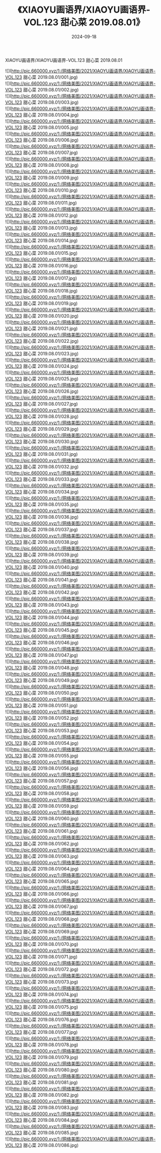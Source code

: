 ﻿---
layout: post
title:  《XIAOYU画语界/XIAOYU画语界-VOL.123 甜心菜 2019.08.01》
date:   2024-09-18
img: http://pic.660000.xyz/1:/网络美图/2021/XIAOYU画语界/XIAOYU画语界-VOL.123 甜心菜 2019.08.01/000.jpg
categories: [美女, 清纯, 唯美]
---

XIAOYU画语界/XIAOYU画语界-VOL.123 甜心菜 2019.08.01

 ![](http://pic.660000.xyz/1:/网络美图/2021/XIAOYU画语界/XIAOYU画语界-VOL.123 甜心菜 2019.08.01/001.jpg) <br>![](http://pic.660000.xyz/1:/网络美图/2021/XIAOYU画语界/XIAOYU画语界-VOL.123 甜心菜 2019.08.01/002.jpg) <br>![](http://pic.660000.xyz/1:/网络美图/2021/XIAOYU画语界/XIAOYU画语界-VOL.123 甜心菜 2019.08.01/003.jpg) <br>![](http://pic.660000.xyz/1:/网络美图/2021/XIAOYU画语界/XIAOYU画语界-VOL.123 甜心菜 2019.08.01/004.jpg) <br>![](http://pic.660000.xyz/1:/网络美图/2021/XIAOYU画语界/XIAOYU画语界-VOL.123 甜心菜 2019.08.01/005.jpg) <br>![](http://pic.660000.xyz/1:/网络美图/2021/XIAOYU画语界/XIAOYU画语界-VOL.123 甜心菜 2019.08.01/006.jpg) <br>![](http://pic.660000.xyz/1:/网络美图/2021/XIAOYU画语界/XIAOYU画语界-VOL.123 甜心菜 2019.08.01/007.jpg) <br>![](http://pic.660000.xyz/1:/网络美图/2021/XIAOYU画语界/XIAOYU画语界-VOL.123 甜心菜 2019.08.01/008.jpg) <br>![](http://pic.660000.xyz/1:/网络美图/2021/XIAOYU画语界/XIAOYU画语界-VOL.123 甜心菜 2019.08.01/009.jpg) <br>![](http://pic.660000.xyz/1:/网络美图/2021/XIAOYU画语界/XIAOYU画语界-VOL.123 甜心菜 2019.08.01/010.jpg) <br>![](http://pic.660000.xyz/1:/网络美图/2021/XIAOYU画语界/XIAOYU画语界-VOL.123 甜心菜 2019.08.01/011.jpg) <br>![](http://pic.660000.xyz/1:/网络美图/2021/XIAOYU画语界/XIAOYU画语界-VOL.123 甜心菜 2019.08.01/012.jpg) <br>![](http://pic.660000.xyz/1:/网络美图/2021/XIAOYU画语界/XIAOYU画语界-VOL.123 甜心菜 2019.08.01/013.jpg) <br>![](http://pic.660000.xyz/1:/网络美图/2021/XIAOYU画语界/XIAOYU画语界-VOL.123 甜心菜 2019.08.01/014.jpg) <br>![](http://pic.660000.xyz/1:/网络美图/2021/XIAOYU画语界/XIAOYU画语界-VOL.123 甜心菜 2019.08.01/015.jpg) <br>![](http://pic.660000.xyz/1:/网络美图/2021/XIAOYU画语界/XIAOYU画语界-VOL.123 甜心菜 2019.08.01/016.jpg) <br>![](http://pic.660000.xyz/1:/网络美图/2021/XIAOYU画语界/XIAOYU画语界-VOL.123 甜心菜 2019.08.01/017.jpg) <br>![](http://pic.660000.xyz/1:/网络美图/2021/XIAOYU画语界/XIAOYU画语界-VOL.123 甜心菜 2019.08.01/018.jpg) <br>![](http://pic.660000.xyz/1:/网络美图/2021/XIAOYU画语界/XIAOYU画语界-VOL.123 甜心菜 2019.08.01/019.jpg) <br>![](http://pic.660000.xyz/1:/网络美图/2021/XIAOYU画语界/XIAOYU画语界-VOL.123 甜心菜 2019.08.01/020.jpg) <br>![](http://pic.660000.xyz/1:/网络美图/2021/XIAOYU画语界/XIAOYU画语界-VOL.123 甜心菜 2019.08.01/021.jpg) <br>![](http://pic.660000.xyz/1:/网络美图/2021/XIAOYU画语界/XIAOYU画语界-VOL.123 甜心菜 2019.08.01/022.jpg) <br>![](http://pic.660000.xyz/1:/网络美图/2021/XIAOYU画语界/XIAOYU画语界-VOL.123 甜心菜 2019.08.01/023.jpg) <br>![](http://pic.660000.xyz/1:/网络美图/2021/XIAOYU画语界/XIAOYU画语界-VOL.123 甜心菜 2019.08.01/024.jpg) <br>![](http://pic.660000.xyz/1:/网络美图/2021/XIAOYU画语界/XIAOYU画语界-VOL.123 甜心菜 2019.08.01/025.jpg) <br>![](http://pic.660000.xyz/1:/网络美图/2021/XIAOYU画语界/XIAOYU画语界-VOL.123 甜心菜 2019.08.01/026.jpg) <br>![](http://pic.660000.xyz/1:/网络美图/2021/XIAOYU画语界/XIAOYU画语界-VOL.123 甜心菜 2019.08.01/027.jpg) <br>![](http://pic.660000.xyz/1:/网络美图/2021/XIAOYU画语界/XIAOYU画语界-VOL.123 甜心菜 2019.08.01/028.jpg) <br>![](http://pic.660000.xyz/1:/网络美图/2021/XIAOYU画语界/XIAOYU画语界-VOL.123 甜心菜 2019.08.01/029.jpg) <br>![](http://pic.660000.xyz/1:/网络美图/2021/XIAOYU画语界/XIAOYU画语界-VOL.123 甜心菜 2019.08.01/030.jpg) <br>![](http://pic.660000.xyz/1:/网络美图/2021/XIAOYU画语界/XIAOYU画语界-VOL.123 甜心菜 2019.08.01/031.jpg) <br>![](http://pic.660000.xyz/1:/网络美图/2021/XIAOYU画语界/XIAOYU画语界-VOL.123 甜心菜 2019.08.01/032.jpg) <br>![](http://pic.660000.xyz/1:/网络美图/2021/XIAOYU画语界/XIAOYU画语界-VOL.123 甜心菜 2019.08.01/033.jpg) <br>![](http://pic.660000.xyz/1:/网络美图/2021/XIAOYU画语界/XIAOYU画语界-VOL.123 甜心菜 2019.08.01/034.jpg) <br>![](http://pic.660000.xyz/1:/网络美图/2021/XIAOYU画语界/XIAOYU画语界-VOL.123 甜心菜 2019.08.01/035.jpg) <br>![](http://pic.660000.xyz/1:/网络美图/2021/XIAOYU画语界/XIAOYU画语界-VOL.123 甜心菜 2019.08.01/036.jpg) <br>![](http://pic.660000.xyz/1:/网络美图/2021/XIAOYU画语界/XIAOYU画语界-VOL.123 甜心菜 2019.08.01/037.jpg) <br>![](http://pic.660000.xyz/1:/网络美图/2021/XIAOYU画语界/XIAOYU画语界-VOL.123 甜心菜 2019.08.01/038.jpg) <br>![](http://pic.660000.xyz/1:/网络美图/2021/XIAOYU画语界/XIAOYU画语界-VOL.123 甜心菜 2019.08.01/039.jpg) <br>![](http://pic.660000.xyz/1:/网络美图/2021/XIAOYU画语界/XIAOYU画语界-VOL.123 甜心菜 2019.08.01/040.jpg) <br>![](http://pic.660000.xyz/1:/网络美图/2021/XIAOYU画语界/XIAOYU画语界-VOL.123 甜心菜 2019.08.01/041.jpg) <br>![](http://pic.660000.xyz/1:/网络美图/2021/XIAOYU画语界/XIAOYU画语界-VOL.123 甜心菜 2019.08.01/042.jpg) <br>![](http://pic.660000.xyz/1:/网络美图/2021/XIAOYU画语界/XIAOYU画语界-VOL.123 甜心菜 2019.08.01/043.jpg) <br>![](http://pic.660000.xyz/1:/网络美图/2021/XIAOYU画语界/XIAOYU画语界-VOL.123 甜心菜 2019.08.01/044.jpg) <br>![](http://pic.660000.xyz/1:/网络美图/2021/XIAOYU画语界/XIAOYU画语界-VOL.123 甜心菜 2019.08.01/045.jpg) <br>![](http://pic.660000.xyz/1:/网络美图/2021/XIAOYU画语界/XIAOYU画语界-VOL.123 甜心菜 2019.08.01/046.jpg) <br>![](http://pic.660000.xyz/1:/网络美图/2021/XIAOYU画语界/XIAOYU画语界-VOL.123 甜心菜 2019.08.01/047.jpg) <br>![](http://pic.660000.xyz/1:/网络美图/2021/XIAOYU画语界/XIAOYU画语界-VOL.123 甜心菜 2019.08.01/048.jpg) <br>![](http://pic.660000.xyz/1:/网络美图/2021/XIAOYU画语界/XIAOYU画语界-VOL.123 甜心菜 2019.08.01/049.jpg) <br>![](http://pic.660000.xyz/1:/网络美图/2021/XIAOYU画语界/XIAOYU画语界-VOL.123 甜心菜 2019.08.01/050.jpg) <br>![](http://pic.660000.xyz/1:/网络美图/2021/XIAOYU画语界/XIAOYU画语界-VOL.123 甜心菜 2019.08.01/051.jpg) <br>![](http://pic.660000.xyz/1:/网络美图/2021/XIAOYU画语界/XIAOYU画语界-VOL.123 甜心菜 2019.08.01/052.jpg) <br>![](http://pic.660000.xyz/1:/网络美图/2021/XIAOYU画语界/XIAOYU画语界-VOL.123 甜心菜 2019.08.01/053.jpg) <br>![](http://pic.660000.xyz/1:/网络美图/2021/XIAOYU画语界/XIAOYU画语界-VOL.123 甜心菜 2019.08.01/054.jpg) <br>![](http://pic.660000.xyz/1:/网络美图/2021/XIAOYU画语界/XIAOYU画语界-VOL.123 甜心菜 2019.08.01/055.jpg) <br>![](http://pic.660000.xyz/1:/网络美图/2021/XIAOYU画语界/XIAOYU画语界-VOL.123 甜心菜 2019.08.01/056.jpg) <br>![](http://pic.660000.xyz/1:/网络美图/2021/XIAOYU画语界/XIAOYU画语界-VOL.123 甜心菜 2019.08.01/057.jpg) <br>![](http://pic.660000.xyz/1:/网络美图/2021/XIAOYU画语界/XIAOYU画语界-VOL.123 甜心菜 2019.08.01/058.jpg) <br>![](http://pic.660000.xyz/1:/网络美图/2021/XIAOYU画语界/XIAOYU画语界-VOL.123 甜心菜 2019.08.01/059.jpg) <br>![](http://pic.660000.xyz/1:/网络美图/2021/XIAOYU画语界/XIAOYU画语界-VOL.123 甜心菜 2019.08.01/060.jpg) <br>![](http://pic.660000.xyz/1:/网络美图/2021/XIAOYU画语界/XIAOYU画语界-VOL.123 甜心菜 2019.08.01/061.jpg) <br>![](http://pic.660000.xyz/1:/网络美图/2021/XIAOYU画语界/XIAOYU画语界-VOL.123 甜心菜 2019.08.01/062.jpg) <br>![](http://pic.660000.xyz/1:/网络美图/2021/XIAOYU画语界/XIAOYU画语界-VOL.123 甜心菜 2019.08.01/063.jpg) <br>![](http://pic.660000.xyz/1:/网络美图/2021/XIAOYU画语界/XIAOYU画语界-VOL.123 甜心菜 2019.08.01/064.jpg) <br>![](http://pic.660000.xyz/1:/网络美图/2021/XIAOYU画语界/XIAOYU画语界-VOL.123 甜心菜 2019.08.01/065.jpg) <br>![](http://pic.660000.xyz/1:/网络美图/2021/XIAOYU画语界/XIAOYU画语界-VOL.123 甜心菜 2019.08.01/066.jpg) <br>![](http://pic.660000.xyz/1:/网络美图/2021/XIAOYU画语界/XIAOYU画语界-VOL.123 甜心菜 2019.08.01/067.jpg) <br>![](http://pic.660000.xyz/1:/网络美图/2021/XIAOYU画语界/XIAOYU画语界-VOL.123 甜心菜 2019.08.01/068.jpg) <br>![](http://pic.660000.xyz/1:/网络美图/2021/XIAOYU画语界/XIAOYU画语界-VOL.123 甜心菜 2019.08.01/069.jpg) <br>![](http://pic.660000.xyz/1:/网络美图/2021/XIAOYU画语界/XIAOYU画语界-VOL.123 甜心菜 2019.08.01/070.jpg) <br>![](http://pic.660000.xyz/1:/网络美图/2021/XIAOYU画语界/XIAOYU画语界-VOL.123 甜心菜 2019.08.01/071.jpg) <br>![](http://pic.660000.xyz/1:/网络美图/2021/XIAOYU画语界/XIAOYU画语界-VOL.123 甜心菜 2019.08.01/072.jpg) <br>![](http://pic.660000.xyz/1:/网络美图/2021/XIAOYU画语界/XIAOYU画语界-VOL.123 甜心菜 2019.08.01/073.jpg) <br>![](http://pic.660000.xyz/1:/网络美图/2021/XIAOYU画语界/XIAOYU画语界-VOL.123 甜心菜 2019.08.01/074.jpg) <br>![](http://pic.660000.xyz/1:/网络美图/2021/XIAOYU画语界/XIAOYU画语界-VOL.123 甜心菜 2019.08.01/075.jpg) <br>![](http://pic.660000.xyz/1:/网络美图/2021/XIAOYU画语界/XIAOYU画语界-VOL.123 甜心菜 2019.08.01/076.jpg) <br>![](http://pic.660000.xyz/1:/网络美图/2021/XIAOYU画语界/XIAOYU画语界-VOL.123 甜心菜 2019.08.01/077.jpg) <br>![](http://pic.660000.xyz/1:/网络美图/2021/XIAOYU画语界/XIAOYU画语界-VOL.123 甜心菜 2019.08.01/078.jpg) <br>![](http://pic.660000.xyz/1:/网络美图/2021/XIAOYU画语界/XIAOYU画语界-VOL.123 甜心菜 2019.08.01/079.jpg) <br>![](http://pic.660000.xyz/1:/网络美图/2021/XIAOYU画语界/XIAOYU画语界-VOL.123 甜心菜 2019.08.01/080.jpg) <br>![](http://pic.660000.xyz/1:/网络美图/2021/XIAOYU画语界/XIAOYU画语界-VOL.123 甜心菜 2019.08.01/081.jpg) <br>![](http://pic.660000.xyz/1:/网络美图/2021/XIAOYU画语界/XIAOYU画语界-VOL.123 甜心菜 2019.08.01/082.jpg) <br>![](http://pic.660000.xyz/1:/网络美图/2021/XIAOYU画语界/XIAOYU画语界-VOL.123 甜心菜 2019.08.01/083.jpg) <br>![](http://pic.660000.xyz/1:/网络美图/2021/XIAOYU画语界/XIAOYU画语界-VOL.123 甜心菜 2019.08.01/084.jpg) <br>![](http://pic.660000.xyz/1:/网络美图/2021/XIAOYU画语界/XIAOYU画语界-VOL.123 甜心菜 2019.08.01/085.jpg) <br>![](http://pic.660000.xyz/1:/网络美图/2021/XIAOYU画语界/XIAOYU画语界-VOL.123 甜心菜 2019.08.01/086.jpg) <br>
